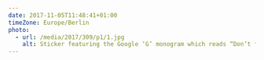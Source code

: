```yaml
---
date: 2017-11-05T11:48:41+01:00
timeZone: Europe/Berlin
photo:
  - url: /media/2017/309/p1/1.jpg
    alt: Sticker featuring the Google ‘G’ monogram which reads “Don’t feed the dictator”.
---
```

